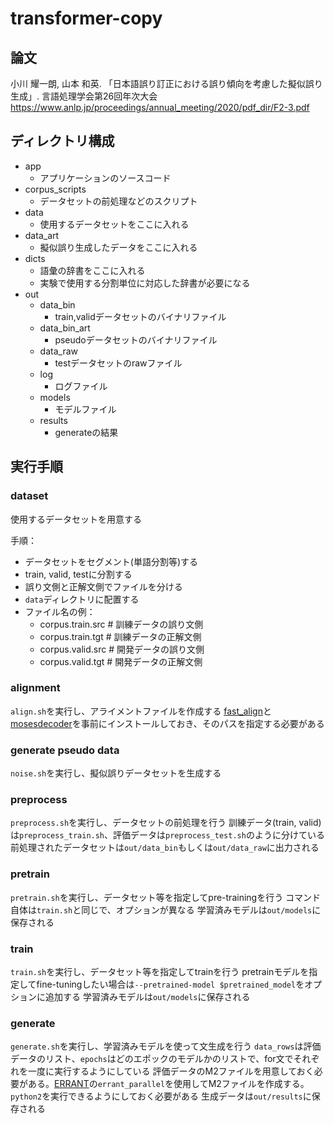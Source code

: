 # transformer-copy

## 論文
小川 耀一朗, 山本 和英. 「日本語誤り訂正における誤り傾向を考慮した擬似誤り生成」. 言語処理学会第26回年次大会
https://www.anlp.jp/proceedings/annual_meeting/2020/pdf_dir/F2-3.pdf


## ディレクトリ構成
- app
  - アプリケーションのソースコード
- corpus_scripts
  - データセットの前処理などのスクリプト
- data
  - 使用するデータセットをここに入れる
- data_art
  - 擬似誤り生成したデータをここに入れる
- dicts
  - 語彙の辞書をここに入れる
  - 実験で使用する分割単位に対応した辞書が必要になる
- out
  - data_bin
    - train,validデータセットのバイナリファイル
  - data_bin_art
    - pseudoデータセットのバイナリファイル
  - data_raw
    - testデータセットのrawファイル
  - log
    - ログファイル
  - models
    - モデルファイル
  - results
    - generateの結果


## 実行手順

### dataset
使用するデータセットを用意する

手順：
- データセットをセグメント(単語分割等)する
- train, valid, testに分割する
- 誤り文側と正解文側でファイルを分ける
- `data`ディレクトリに配置する
- ファイル名の例：
  - corpus.train.src  # 訓練データの誤り文側
  - corpus.train.tgt  # 訓練データの正解文側
  - corpus.valid.src  # 開発データの誤り文側
  - corpus.valid.tgt  # 開発データの正解文側

### alignment
`align.sh`を実行し、アライメントファイルを作成する
[fast_align](https://github.com/clab/fast_align)と[mosesdecoder](https://github.com/moses-smt/mosesdecoder)を事前にインストールしておき、そのパスを指定する必要がある


### generate pseudo data
`noise.sh`を実行し、擬似誤りデータセットを生成する


### preprocess
`preprocess.sh`を実行し、データセットの前処理を行う
訓練データ(train, valid)は`preprocess_train.sh`、評価データは`preprocess_test.sh`のように分けている
前処理されたデータセットは`out/data_bin`もしくは`out/data_raw`に出力される


### pretrain
`pretrain.sh`を実行し、データセット等を指定してpre-trainingを行う
コマンド自体は`train.sh`と同じで、オプションが異なる
学習済みモデルは`out/models`に保存される

### train
`train.sh`を実行し、データセット等を指定してtrainを行う
pretrainモデルを指定してfine-tuningしたい場合は`--pretrained-model $pretrained_model`をオプションに追加する
学習済みモデルは`out/models`に保存される


### generate
`generate.sh`を実行し、学習済みモデルを使って文生成を行う
`data_rows`は評価データのリスト、`epochs`はどのエポックのモデルかのリストで、for文でそれぞれを一度に実行するようにしている
評価データのM2ファイルを用意しておく必要がある。[ERRANT](https://github.com/chrisjbryant/errant)の`errant_parallel`を使用してM2ファイルを作成する。
`python2`を実行できるようにしておく必要がある
生成データは`out/results`に保存される
